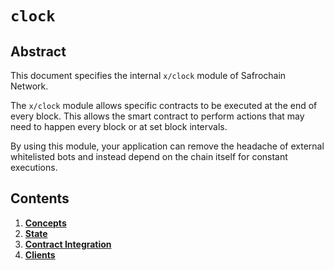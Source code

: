 # `clock`

## Abstract

This document specifies the internal `x/clock` module of Safrochain Network.

The `x/clock` module allows specific contracts to be executed at the end of every block. This allows the smart contract to perform actions that may need to happen every block or at set block intervals.

By using this module, your application can remove the headache of external whitelisted bots and instead depend on the chain itself for constant executions.

## Contents

1. **[Concepts](01_concepts.md)**
2. **[State](02_state.md)**
3. **[Contract Integration](03_integration.md)**
4. **[Clients](04_clients.md)**
